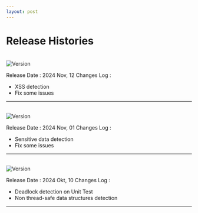 ```yaml
---
layout: post
---
```

# Release Histories

<br/>
<img src="https://img.shields.io/badge/Version-0.0.3--SNAPSHOT-orange" alt="Version">
<br/>

Release Date : 2024 Nov, 12
Changes Log :
- XSS detection
- Fix some issues

<hr/>

<br/>
<img src="https://img.shields.io/badge/Version-0.0.2-purple" alt="Version">
<br/>

Release Date : 2024 Nov, 01
Changes Log :
- Sensitive data detection
- Fix some issues

<hr/>

<br/>
<img src="https://img.shields.io/badge/Version-0.0.2--SNAPSHOT-blue" alt="Version">
<br/>

Release Date : 2024 Okt, 10
Changes Log :
- Deadlock detection on Unit Test
- Non thread-safe data structures detection

<hr/>